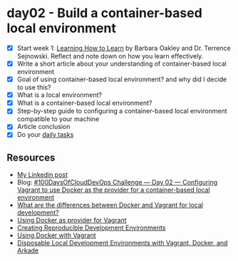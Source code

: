 # day02 - Build a container-based local environment

- [x] Start week 1: [Learning How to Learn](https://www.coursera.org/learn/learning-how-to-learn) by Barbara Oakley and Dr. Terrence Sejnowski. Reflect and note down on how you learn effectively.
- [x] Write a short article about your understanding of container-based local environment
- [x] Goal of using container-based local environment? and why did I decide to use this?
- [x] What is a local environment?
- [x] What is a container-based local environment?
- [x] Step-by-step guide to configuring a container-based local environment compatible to your machine
- [x] Article conclusion
- [x] Do your [daily tasks](https://github.com/agcdtmr/100DaysOfCloudDevOps/blob/main/README.md#do-the-work-work-work-work)

## Resources

- [My Linkedin post]()
- Blog: [#100DaysOfCloudDevOps Challenge — Day 02 — Configuring Vagrant to use Docker as the provider for a container-based local environment](https://anj.hashnode.dev/100daysofclouddevops-challenge-day-02-configuring-vagrant-to-use-docker-as-the-provider-for-a-container-based-local-environment)
- [What are the differences between Docker and Vagrant for local development?](https://www.quora.com/What-are-the-differences-between-Docker-and-Vagrant-for-local-development)
- [Using Docker as provider for Vagrant](https://dev.to/mattdark/using-docker-as-provider-for-vagrant-10me)
- [Creating Reproducible Development Environments](https://medium.com/nerd-for-tech/creating-reproducible-development-environments-fac8d6471f35)
- [Using Docker with Vagrant](https://blog.scottlowe.org/2015/02/10/using-docker-with-vagrant/)
- [Disposable Local Development Environments with Vagrant, Docker, and Arkade](https://iximiuz.com/en/posts/how-to-setup-development-environment/)
